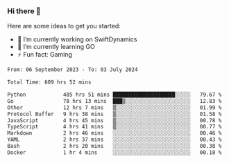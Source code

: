 ### Hi there 👋

Here are some ideas to get you started:

- 🔭 I’m currently working on SwiftDynamics
- 🌱 I’m currently learning GO
-  ⚡ Fun fact: Gaming
  
  <!--
- 👯 I’m looking to collaborate on ...
- 🤔 I’m looking for help with ...
- 💬 Ask me about ...
- 📫 How to reach me: ...
- 😄 Pronouns: ...
-->

<!--START_SECTION:waka-->

```txt
From: 06 September 2023 - To: 03 July 2024

Total Time: 609 hrs 52 mins

Python            485 hrs 51 mins ████████████████████░░░░░   79.67 %
Go                78 hrs 13 mins  ███▒░░░░░░░░░░░░░░░░░░░░░   12.83 %
Other             12 hrs 7 mins   ▒░░░░░░░░░░░░░░░░░░░░░░░░   01.99 %
Protocol Buffer   9 hrs 38 mins   ▒░░░░░░░░░░░░░░░░░░░░░░░░   01.58 %
JavaScript        4 hrs 45 mins   ▒░░░░░░░░░░░░░░░░░░░░░░░░   00.78 %
TypeScript        4 hrs 41 mins   ▒░░░░░░░░░░░░░░░░░░░░░░░░   00.77 %
Markdown          2 hrs 46 mins   ░░░░░░░░░░░░░░░░░░░░░░░░░   00.46 %
YAML              2 hrs 37 mins   ░░░░░░░░░░░░░░░░░░░░░░░░░   00.43 %
Bash              2 hrs 20 mins   ░░░░░░░░░░░░░░░░░░░░░░░░░   00.38 %
Docker            1 hr 4 mins     ░░░░░░░░░░░░░░░░░░░░░░░░░   00.18 %
```

<!--END_SECTION:waka-->
